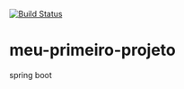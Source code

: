 [![Build Status](https://app.travis-ci.com/Ansilacerda/meu-primeiro-projeto.svg?branch=main)](https://app.travis-ci.com/Ansilacerda/meu-primeiro-projeto)
# meu-primeiro-projeto
spring boot
